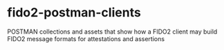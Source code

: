 # fido2-postman-clients
POSTMAN collections and assets that show how a FIDO2 client may build FIDO2 message formats for attestations and assertions
